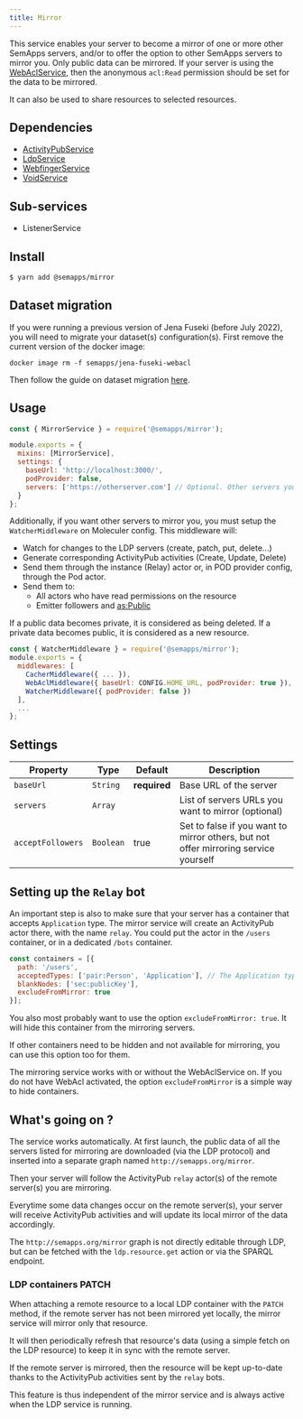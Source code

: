 ```yaml
---
title: Mirror
---
```


This service enables your server to become a mirror of one or more other SemApps servers, and/or to offer the option to other SemApps servers to mirror you.
Only public data can be mirrored. If your server is using the [WebAclService](webacl), then the anonymous `acl:Read` permission should be set for the data to be mirrored.

It can also be used to share resources to selected resources.

## Dependencies

- [ActivityPubService](activitypub)
- [LdpService](ldp)
- [WebfingerService](webfinger)
- [VoidService](void)

## Sub-services

- ListenerService

## Install

```bash
$ yarn add @semapps/mirror
```

## Dataset migration

If you were running a previous version of Jena Fuseki (before July 2022), you will need to migrate your dataset(s) 
configuration(s). First remove the current version of the docker image:

```
docker image rm -f semapps/jena-fuseki-webacl
```

Then follow the guide on dataset migration [here](../triplestore/migrating-datasets).

## Usage

```js
const { MirrorService } = require('@semapps/mirror');

module.exports = {
  mixins: [MirrorService],
  settings: {
    baseUrl: 'http://localhost:3000/',
    podProvider: false,
    servers: ['https://otherserver.com'] // Optional. Other servers you want to mirror
  }
};
```

Additionally, if you want other servers to mirror you, you must setup the `WatcherMiddleware` on Moleculer config. This
middleware will:

- Watch for changes to the LDP servers (create, patch, put, delete...)
- Generate corresponding ActivityPub activities (Create, Update, Delete)
- Send them through the instance (Relay) actor or, in POD provider config, through the Pod actor.
- Send them to:
  - All actors who have read permissions on the resource
  - Emitter followers and [as:Public](https://www.w3.org/TR/activitypub/#public-addressing)

If a public data becomes private, it is considered as being deleted. If a private data becomes public, it is considered 
as a new resource.

```js
const { WatcherMiddleware } = require('@semapps/mirror');
module.exports = {
  middlewares: [
    CacherMiddleware({ ... }),
    WebAclMiddleware({ baseUrl: CONFIG.HOME_URL, podProvider: true }),
    WatcherMiddleware({ podProvider: false })
  ],
  ...
};
```

## Settings

| Property          | Type      | Default      | Description                                                                         |
|-------------------|-----------|--------------|-------------------------------------------------------------------------------------|
| `baseUrl`         | `String`  | **required** | Base URL of the server                                                              |            
| `servers`         | `Array`   |              | List of servers URLs you want to mirror (optional)                                  |
| `acceptFollowers` | `Boolean` | true         | Set to false if you want to mirror others, but not offer mirroring service yourself |


## Setting up the `Relay` bot

An important step is also to make sure that your server has a container that accepts `Application` type.
The mirror service will create an ActivityPub actor there, with the name `relay`.
You could put the actor in the `/users` container, or in a dedicated `/bots` container.

```js
const containers = [{
  path: '/users',
  acceptedTypes: ['pair:Person', 'Application'], // The Application type is important
  blankNodes: ['sec:publicKey'],
  excludeFromMirror: true
}];
```
You also most probably want to use the option `excludeFromMirror: true`. It will hide this container from the mirroring servers.

If other containers need to be hidden and not available for mirroring, you can use this option too for them.

The mirroring service works with or without the WebAclService on. If you do not have WebAcl activated, the option `excludeFromMirror` is a simple way to hide containers.


## What's going on ?

The service works automatically. At first launch, the public data of all the servers listed for mirroring are downloaded (via the LDP protocol) and inserted into a separate graph named `http://semapps.org/mirror`.

Then your server will follow the ActivityPub `relay` actor(s) of the remote server(s) you are mirroring.

Everytime some data changes occur on the remote server(s), your server will receive ActivityPub activities and will update its local mirror of the data accordingly.

The `http://semapps.org/mirror` graph is not directly editable through LDP, but can be fetched with the `ldp.resource.get` action or via the SPARQL endpoint.


### LDP containers PATCH

When attaching a remote resource to a local LDP container with the `PATCH` method, if the remote server has not been mirrored yet locally, the mirror service will mirror only that resource.

It will then periodically refresh that resource's data (using a simple fetch on the LDP resource) to keep it in sync with the remote server.

If the remote server is mirrored, then the resource will be kept up-to-date thanks to the ActivityPub activities sent by the `relay` bots.

This feature is thus independent of the mirror service and is always active when the LDP service is running.
